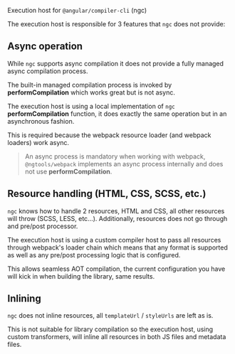 Execution host for `@angular/compiler-cli` (ngc)

The execution host is responsible for 3 features that `ngc` does not provide:

## Async operation
While `ngc` supports async compilation it does not provide a fully
managed async compilation process.

The built-in managed compilation process is invoked by **performCompilation**
which works great but is not async.

The execution host is using a local implementation of `ngc` **performCompilation**
function, it does exactly the same operation but in an asynchronous fashion.

This is required because the webpack resource loader (and webpack loaders)
work async.

> An async process is mandatory when working with webpack, `@ngtools/webpack`
implements an async process internally and does not use **performCompilation**.


## Resource handling (HTML, CSS, SCSS, etc.)
`ngc` knows how to handle 2 resources, HTML and CSS, all other resources
will throw (SCSS, LESS, etc...).
Additionally, resources does not go through and pre/post processor.

The execution host is using a custom compiler host to pass all resources
through webpack's loader chain which means that any format is supported
as well as any pre/post processing logic that is configured.

This allows seamless AOT compilation, the current configuration you have
will kick in when building the library, same results.


## Inlining
`ngc` does not inline resources, all `templateUrl` / `styleUrls` are left
as is.

This is not suitable for library compilation so the execution host, using
custom transformers, will inline all resources in both JS files and
metadata files.